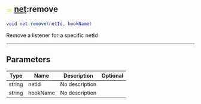 ## ![shared](../../.gitbook/assets/shared.png) [net](https://iaswiki.rawr.dev/readme/net):remove

```lua
void net:remove(netId, hookName)
```

Remove a listener for a specific netId

------
## Parameters

| Type   | Name | Description | Optional |
| ------ | ---- | ----------- | -------: |
| string | netId | No description |  |
| string | hookName | No description |  |

